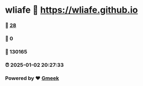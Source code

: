 # wliafe :link: https://wliafe.github.io 
### :page_facing_up: [28](https://wliafe.github.io/tag.html) 
### :speech_balloon: 0 
### :hibiscus: 130165 
### :alarm_clock: 2025-01-02 20:27:33 
### Powered by :heart: [Gmeek](https://github.com/Meekdai/Gmeek)
